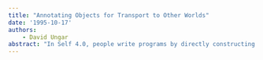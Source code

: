 ```yaml
---
title: "Annotating Objects for Transport to Other Worlds"
date: '1995-10-17'
authors: 
    - David Ungar
abstract: "In Self 4.0, people write programs by directly constructing webs of objects in a larger world of objects. But in order to save or share these programs, the objects must be moved to other worlds. However, a concrete, directly constructed program is incomplete, in particular missing five items of information: which module to use, whether to transport an actual value or a counterfactuaI initial value, whether to create a new object in the new world or to refer to an existing one, whether an object is immutable with respect to transportation, and whether an object should be created by a low-level, concrete expression or an abstract, type-specific expression. In Self 4.0, the programmer records this extra information in annotations and attributes. Any system that saves directly constructed programs will have to supply this missing information somehow."
---
```


